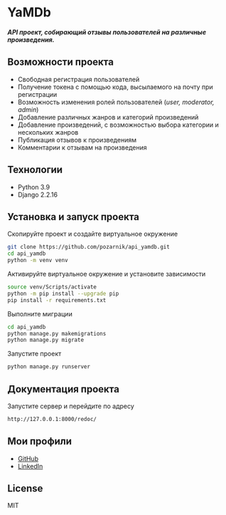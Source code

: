 # YaMDb

***API проект, собирающий отзывы пользователей на различные произведения.***

## Возможности проекта

- Свободная регистрация пользователей
- Получение токена с помощью кода, высылаемого на почту при регистрации
- Возможность изменения ролей пользователей (*user, moderator, admin*)
- Добавление различных жанров и категорий произведений
- Добавление произведений, с возможностью выбора категории и нескольких жанров
- Публикация отзывов к произведениям
- Комментарии к отзывам на произведения

## Технологии

- Python 3.9
- Django 2.2.16

## Установка и запуск проекта

Скопируйте проект и создайте виртуальное окружение

```sh
git clone https://github.com/pozarnik/api_yamdb.git
cd api_yamdb
python -m venv venv
```

Активируйте виртуальное окружение и установите зависимости

```sh
source venv/Scripts/activate
python -m pip install --upgrade pip
pip install -r requirements.txt
```

Выполните миграции

```sh
cd api_yamdb
python manage.py makemigrations
python manage.py migrate
```

Запустите проект

```sh
python manage.py runserver
```

## Документация проекта

Запустите сервер и перейдите по адресу

```sh
http://127.0.0.1:8000/redoc/
```

## Мои профили

- [GitHub](https://github.com/pozarnik/)
- [LinkedIn](https://www.linkedin.com/in/pozarnik/)

## License

MIT


